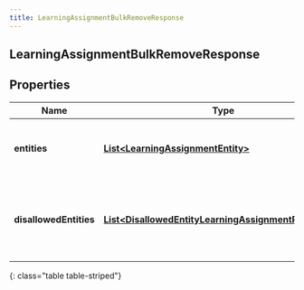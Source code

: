 ```yaml
---
title: LearningAssignmentBulkRemoveResponse
---
```

## LearningAssignmentBulkRemoveResponse


## Properties

| Name | Type | Description | Notes |
| ------------ | ------------- | ------------- | ------------- |
| **entities** | <!----><!---->[**List&lt;LearningAssignmentEntity&gt;**](LearningAssignmentEntity.html)<!----> | The learning assignments that were removed successfully |  [optional] |
| **disallowedEntities** | <!----><!---->[**List&lt;DisallowedEntityLearningAssignmentReference&gt;**](DisallowedEntityLearningAssignmentReference.html)<!----> | The learning assignments that were not removed due to missing permissions |  [optional] |
{: class="table table-striped"}



